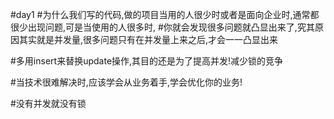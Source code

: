 #day1
#为什么我们写的代码,做的项目当用的人很少时或者是面向企业时,通常都很少出现问题,可是当使用的人很多时,
#你就会发现很多问题就凸显出来了,究其原因其实就是并发量,很多问题只有在并发量上来之后,才会一一凸显出来

#多用insert来替换update操作,其目的还是为了提高并发!减少锁的竞争

#当技术很难解决时,应该学会从业务着手,学会优化你的业务!

#没有并发就没有锁

